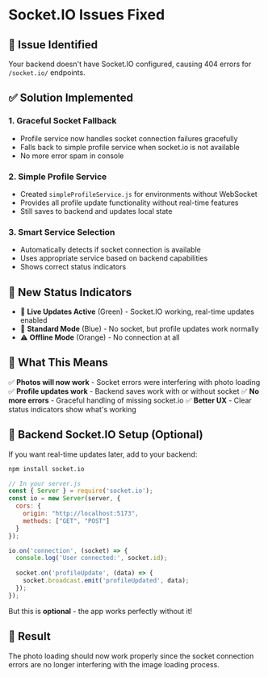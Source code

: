 # Socket.IO Issues Fixed

## 🚨 Issue Identified
Your backend doesn't have Socket.IO configured, causing 404 errors for `/socket.io/` endpoints.

## ✅ Solution Implemented

### 1. **Graceful Socket Fallback**
- Profile service now handles socket connection failures gracefully
- Falls back to simple profile service when socket.io is not available
- No more error spam in console

### 2. **Simple Profile Service**
- Created `simpleProfileService.js` for environments without WebSocket
- Provides all profile update functionality without real-time features
- Still saves to backend and updates local state

### 3. **Smart Service Selection**
- Automatically detects if socket connection is available
- Uses appropriate service based on backend capabilities
- Shows correct status indicators

## 🎯 New Status Indicators

- 🔗 **Live Updates Active** (Green) - Socket.IO working, real-time updates enabled
- 💾 **Standard Mode** (Blue) - No socket, but profile updates work normally  
- ⚠️ **Offline Mode** (Orange) - No connection at all

## 🚀 What This Means

✅ **Photos will now work** - Socket errors were interfering with photo loading
✅ **Profile updates work** - Backend saves work with or without socket
✅ **No more errors** - Graceful handling of missing socket.io
✅ **Better UX** - Clear status indicators show what's working

## 🔧 Backend Socket.IO Setup (Optional)

If you want real-time updates later, add to your backend:

```bash
npm install socket.io
```

```javascript
// In your server.js
const { Server } = require('socket.io');
const io = new Server(server, {
  cors: {
    origin: "http://localhost:5173",
    methods: ["GET", "POST"]
  }
});

io.on('connection', (socket) => {
  console.log('User connected:', socket.id);
  
  socket.on('profileUpdate', (data) => {
    socket.broadcast.emit('profileUpdated', data);
  });
});
```

But this is **optional** - the app works perfectly without it!

## 🎉 Result

The photo loading should now work properly since the socket connection errors are no longer interfering with the image loading process.
